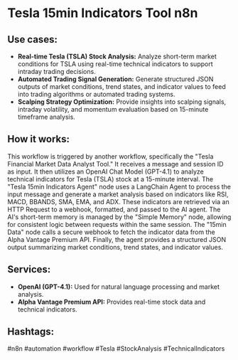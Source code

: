 # Tesla 15min Indicators Tool n8n

## Use cases:

- **Real-time Tesla (TSLA) Stock Analysis:**  Analyze short-term market conditions for TSLA using real-time technical indicators to support intraday trading decisions.
- **Automated Trading Signal Generation:**  Generate structured JSON outputs of market conditions, trend states, and indicator values to feed into trading algorithms or automated trading systems.
- **Scalping Strategy Optimization:** Provide insights into scalping signals, intraday volatility, and momentum evaluation based on 15-minute timeframe analysis.

## How it works:

This workflow is triggered by another workflow, specifically the "Tesla Financial Market Data Analyst Tool."  It receives a message and session ID as input.  It then utilizes an OpenAI Chat Model (GPT-4.1) to analyze technical indicators for Tesla (TSLA) stock at a 15-minute interval.  The "Tesla 15min Indicators Agent" node uses a LangChain Agent to process the input message and generate a market analysis based on indicators like RSI, MACD, BBANDS, SMA, EMA, and ADX.  These indicators are retrieved via an HTTP Request to a webhook, formatted, and passed to the AI agent. The AI's short-term memory is managed by the "Simple Memory" node, allowing for consistent logic between requests within the same session. The "15min Data" node calls a secure webhook to fetch the indicator data from the Alpha Vantage Premium API. Finally, the agent provides a structured JSON output summarizing market conditions, trend states, and indicator values.

## Services:

- **OpenAI (GPT-4.1):** Used for natural language processing and market analysis.
- **Alpha Vantage Premium API:** Provides real-time stock data and technical indicators.

## Hashtags:

#n8n #automation #workflow #Tesla #StockAnalysis #TechnicalIndicators
